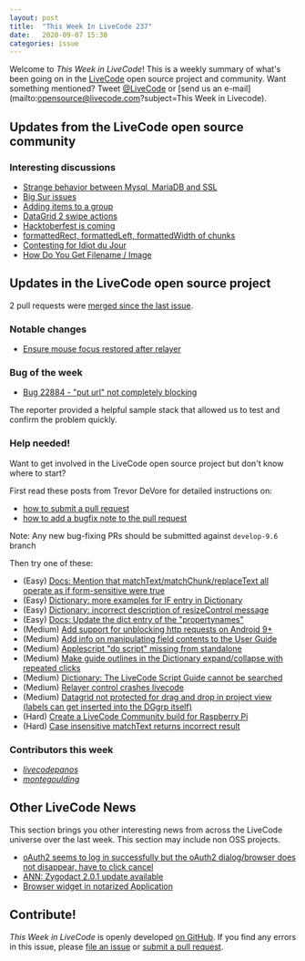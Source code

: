 ```yaml
---
layout: post
title:  "This Week In LiveCode 237"
date:   2020-09-07 15:30
categories: issue
---
```


Welcome to *This Week in LiveCode*!  This is a weekly summary of what's been
going on in the [LiveCode](https://livecode.com/) open source project and
community.  Want something mentioned?  Tweet
[@LiveCode](https://twitter.com/LiveCode) or
[send us an e-mail](mailto:opensource@livecode.com?subject=This Week in Livecode).

## Updates from the LiveCode open source community

<!---
### News & blog posts

- [New Campaign](https://www.mail-archive.com/use-livecode@lists.runrev.com/msg108345.html)
--->

### Interesting discussions

- [Strange behavior between Mysql, MariaDB and SSL](https://www.mail-archive.com/use-livecode@lists.runrev.com/msg109049.html)
- [Big Sur issues](https://www.mail-archive.com/use-livecode@lists.runrev.com/msg109085.html)
- [Adding items to a group](https://www.mail-archive.com/use-livecode@lists.runrev.com/msg109116.html)
- [DataGrid 2 swipe actions](https://www.mail-archive.com/use-livecode@lists.runrev.com/msg109138.html)
- [Hacktoberfest is coming](https://www.mail-archive.com/use-livecode@lists.runrev.com/msg109145.html)
- [formattedRect, formattedLeft, formattedWidth of chunks](https://www.mail-archive.com/use-livecode@lists.runrev.com/msg109180.html)
- [Contesting for Idiot du Jour](https://www.mail-archive.com/use-livecode@lists.runrev.com/msg109202.html)
- [How Do You Get Filename / Image](https://www.mail-archive.com/use-livecode@lists.runrev.com/msg109231.html)

## Updates in the LiveCode open source project

2 pull requests were [merged since the last issue](https://github.com/search?q=org%3Alivecode+is%3Apublic+is%3Apr+is%3Amerged+merged%3A2020-08-24..2020-09-06&type=Issues).

<!---
### New LiveCode releases

- [Release 9.6.1](https://www.mail-archive.com/use-livecode@lists.runrev.com/msg109012.html)
--->

### Notable changes

- [Ensure mouse focus restored after relayer](https://github.com/livecode/livecode/pull/7421)



### Bug of the week

- [Bug 22884 - "put url" not completely blocking](https://quality.livecode.com/show_bug.cgi?id=22884)

The reporter provided a helpful sample stack that allowed us to test and confirm the problem quickly.


### Help needed!

Want to get involved in the LiveCode open source project but don't know where
to start?  

First read these posts from Trevor DeVore for detailed instructions on:

- [how to submit a pull request](https://www.mail-archive.com/use-livecode@lists.runrev.com/msg98530.html)
- [how to add a bugfix note to the pull request](https://www.mail-archive.com/use-livecode@lists.runrev.com/msg98611.html)

Note: Any new bug-fixing PRs should be submitted against `develop-9.6` branch

Then try one of these:

- (Easy) [Docs: Mention that matchText/matchChunk/replaceText all operate as if form-sensitive were true](https://quality.livecode.com/show_bug.cgi?id=15311)
- (Easy) [Dictionary: more examples for IF entry in Dictionary](https://quality.livecode.com/show_bug.cgi?id=22589)
- (Easy) [Dictionary: incorrect description of resizeControl message](https://quality.livecode.com/show_bug.cgi?id=17118)
- (Easy) [Docs: Update the dict entry of the "propertynames"](https://quality.livecode.com/show_bug.cgi?id=7375)
- (Medium) [Add support for unblocking http requests on Android 9+](http://quality.livecode.com/show_bug.cgi?id=22400)
- (Medium) [Add info on manipulating field contents to the User Guide](http://quality.livecode.com/show_bug.cgi?id=18990)
- (Medium) [Applescript "do script" missing from standalone](http://quality.livecode.com/show_bug.cgi?id=20993)
- (Medium) [Make guide outlines in the Dictionary expand/collapse with repeated clicks](http://quality.livecode.com/show_bug.cgi?id=18184)
- (Medium) [Dictionary: The LiveCode Script Guide cannot be searched](http://quality.livecode.com/show_bug.cgi?id=15957)
- (Medium) [Relayer control crashes livecode](https://quality.livecode.com/show_bug.cgi?id=21460)
- (Medium) [Datagrid not protected for drag and drop in project view (labels can get inserted into the DGgrp itself)](https://quality.livecode.com/show_bug.cgi?id=21750)
- (Hard) [Create a LiveCode Community build for Raspberry Pi](http://forums.livecode.com/viewtopic.php?f=76&t=27912)
- (Hard) [Case insensitive matchText returns incorrect result](https://quality.livecode.com/show_bug.cgi?id=15312)


### Contributors this week

- *[livecodepanos](https://github.com/livecodepanos)*
- *[montegoulding](https://github.com/montegoulding)* 


## Other LiveCode News

This section brings you other interesting news from across the LiveCode universe over the last week. This section may include non OSS projects.

- [oAuth2 seems to log in successfully but the oAuth2 dialog/browser does not disappear, have to click cancel](https://www.mail-archive.com/use-livecode@lists.runrev.com/msg109160.html)
- [ANN: Zygodact 2.0.1 update available](https://www.mail-archive.com/use-livecode@lists.runrev.com/msg109218.html)
- [Browser widget in notarized Application](http://forums.livecode.com/viewtopic.php?t=34619&p=196110#p196110)

<!---
## Upcoming events

* [SoCal LiveCode Group Meeting: March 5, Pasadena](https://forums.livecode.com/viewtopic.php?f=50&t=33729)
--->

## Contribute!

*This Week in LiveCode* is openly developed
[on GitHub](https://github.com/livecode/this-week-in-livecode).
If you find any errors in this issue, please
[file an issue](https://github.com/livecode/this-week-in-livecode/issues) or
[submit a pull request](https://github.com/livecode/this-week-in-livecode/pulls).
